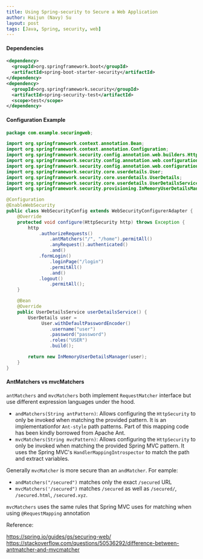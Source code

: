 ```yaml
---
title: Using Spring-security to Secure a Web Application
author: Haijun (Navy) Su
layout: post
tags: [Java, Spring, security, web]
---
```


#### Dependencies

```xml
<dependency>
  <groupId>org.springframework.boot</groupId>
  <artifactId>spring-boot-starter-security</artifactId>
</dependency>
<dependency>
  <groupId>org.springframework.security</groupId>
  <artifactId>spring-security-test</artifactId>
  <scope>test</scope>
</dependency>

```

#### Configuration Example

```java
package com.example.securingweb;

import org.springframework.context.annotation.Bean;
import org.springframework.context.annotation.Configuration;
import org.springframework.security.config.annotation.web.builders.HttpSecurity;
import org.springframework.security.config.annotation.web.configuration.EnableWebSecurity;
import org.springframework.security.config.annotation.web.configuration.WebSecurityConfigurerAdapter;
import org.springframework.security.core.userdetails.User;
import org.springframework.security.core.userdetails.UserDetails;
import org.springframework.security.core.userdetails.UserDetailsService;
import org.springframework.security.provisioning.InMemoryUserDetailsManager;

@Configuration
@EnableWebSecurity
public class WebSecurityConfig extends WebSecurityConfigurerAdapter {
	@Override
	protected void configure(HttpSecurity http) throws Exception {
		http
			.authorizeRequests()
				.antMatchers("/", "/home").permitAll()
				.anyRequest().authenticated()
				.and()
			.formLogin()
				.loginPage("/login")
				.permitAll()
				.and()
			.logout()
				.permitAll();
	}

	@Bean
	@Override
	public UserDetailsService userDetailsService() {
		UserDetails user =
			 User.withDefaultPasswordEncoder()
				.username("user")
				.password("password")
				.roles("USER")
				.build();

		return new InMemoryUserDetailsManager(user);
	}
}
```

#### AntMatchers vs mvcMatchers

`antMatchers` and `mvcMatchers` both implement `RequestMatcher` interface but use different expression languages under the hood.


* `andMatchers(String antPattern)`: Allows configuring the `HttpSecurity` to only be invoked when matching the provided pattern. It is an implementationfor `Ant-style` path patterns. Part of this mapping code has been kindly borrowed from Apache Ant.
* `mvcMatchers(String mvcPattern)`: Allows configuring the `HttpSecurity` to only be invoked when matching the provided Spring MVC pattern. It uses the Spring MVC's `HandlerMappingIntrospector` to match the path and extract variables.

Generally `mvcMatcher` is more secure than an `andMatcher`. For eample:

* `andMatchers("/secured")` matches only the exact `/secured` URL
* `mvcMatchers('/secured")` matches `/secured` as well as `/secured/`, `/secured.html`, `/secured.xyz`.

`mvcMatchers` uses the same rules that Spring MVC uses for matching when using `@RequestMapping` annotation


Reference:

<https://spring.io/guides/gs/securing-web/>
<https://stackoverflow.com/questions/50536292/difference-between-antmatcher-and-mvcmatcher>
